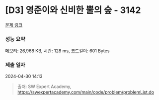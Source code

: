 # [D3] 영준이와 신비한 뿔의 숲 - 3142 

[문제 링크](https://swexpertacademy.com/main/code/problem/problemDetail.do?contestProbId=AV_6xWk6sbADFAWS) 

### 성능 요약

메모리: 26,968 KB, 시간: 128 ms, 코드길이: 601 Bytes

### 제출 일자

2024-04-30 14:13



> 출처: SW Expert Academy, https://swexpertacademy.com/main/code/problem/problemList.do